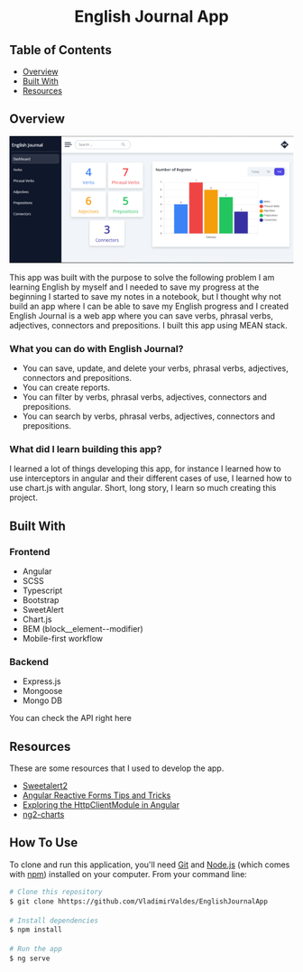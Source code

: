 <!-- Please update value in the {}  -->

<h1 align="center">English Journal App</h1>

<div align="center">


</div>




<!-- TABLE OF CONTENTS -->

## Table of Contents

- [Overview](#overview)
- [Built With](#built-with)
- [Resources](#resources)

<!-- OVERVIEW -->

## Overview

![screenshot](src/assets/images/englishJournal.png)

This app was built with the purpose to solve the following problem I am learning English by myself and I needed to save my progress at the beginning I started to save my notes in a notebook, but I thought why not build an app where I can be able to save my English progress and I created English Journal is a web app where you can save verbs, phrasal verbs, adjectives, connectors and prepositions. I built this app using MEAN stack.

### What you can do with English Journal?
  - You can save, update, and delete your verbs, phrasal verbs, adjectives, connectors and prepositions.
  - You can create reports.
  - You can filter by verbs, phrasal verbs, adjectives, connectors and prepositions.
  - You can search by verbs, phrasal verbs, adjectives, connectors and prepositions.


### What did I learn building this app?
I learned a lot of things developing this app, for instance I learned how to use interceptors in angular and their different  cases of use, I learned how to use chart.js with angular. Short, long story, I learn so much creating this project.


## Built With

<!-- This section should list any major frameworks that you built your project using. Here are a few examples.-->

### Frontend

  - Angular
  - SCSS
  - Typescript
  - Bootstrap
  - SweetAlert
  - Chart.js
  - BEM (block__element--modifier)
  - Mobile-first workflow

### Backend
  - Express.js
  - Mongoose
  - Mongo DB

You can check the API right here


## Resources
These are some resources that I used to develop the app.

<!-- This section should list any articles or add-ons/plugins that helps you to complete the project. This is optional but it will help you in the future. For example: -->

- [Sweetalert2](https://sweetalert2.github.io/)
- [Angular Reactive Forms Tips and Tricks](https://netbasal.com/angular-reactive-forms-tips-and-tricks-bb0c85400b58)
- [Exploring the HttpClientModule in Angular](https://indepth.dev/posts/1142/exploring-the-httpclientmodule-in-angular)
- [ng2-charts](https://valor-software.com/ng2-charts/)


## How To Use

<!-- Example: -->

To clone and run this application, you'll need [Git](https://git-scm.com) and [Node.js](https://nodejs.org/en/download/) (which comes with [npm](http://npmjs.com)) installed on your computer. From your command line:

```bash
# Clone this repository
$ git clone hhttps://github.com/VladimirValdes/EnglishJournalApp

# Install dependencies
$ npm install

# Run the app
$ ng serve
```


<!-- ## Contact

- Website [your-website.com](https://{your-web-site-link})
- GitHub [@your-username](https://{github.com/your-usermame})
- Twitter [@your-twitter](https://{twitter.com/your-username}) -->
